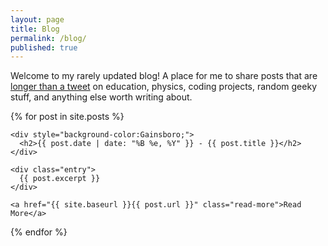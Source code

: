 ```yaml
---
layout: page
title: Blog
permalink: /blog/
published: true
---
```


Welcome to my rarely updated blog! A place for me to share posts that are [longer than a tweet](https://twitter.com/mvpoirier) on education, physics, coding projects, random geeky stuff, and anything else worth writing about.
  
<div class="posts">
  {% for post in site.posts %}
  <article class="post">
    
    <div style="background-color:Gainsboro;">
      <h2>{{ post.date | date: "%B %e, %Y" }} - {{ post.title }}</h2>
    </div>
    
    <div class="entry">
      {{ post.excerpt }}
    </div>

    <a href="{{ site.baseurl }}{{ post.url }}" class="read-more">Read More</a>
  </article>
  {% endfor %}
</div>
